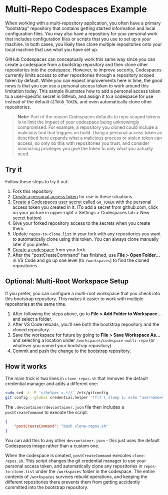 # Multi-Repo Codespaces Example

When working with a multi-repository application, you often have a primary "bootstrap" repository that contains getting started information and local configuration files. You may also have a repository for your personal work that includes configuration files or scripts that you use to set up a your machine. In both cases, you likely then clone multiple repositories onto your local machine that use what you have set up.

GitHub Codespaces can conceptually work this same way since you can create a codespace from a bootstrap repository and then clone other repositories into the codespace. However, to improve security, Codespaces currently limits access to other repositories through a repository scoped token by default. While you can expect improvements here in time, the good news is that you can use a personal access token to work around this limitation today. This sample illustrates how to add a personal access token to a user-specific secret in GitHub, and assign it to a codespace for use instead of the default `GITHUB_TOKEN`, and even automatically clone other repositories.

> **Note:** Part of the reason Codespaces defaults to repo scoped tokens is to limit the impact of your codespace being unknowingly compromised. For example, a repository you cloned could include a malicious tool that triggers on build. Using a personal access token as described here expands what a malicious process or stolen token can access, so only do this with repositories you trust, and consider minimizing privileges you give the token to only what you actually need.

## Try it

Follow these steps to try it out:

1. Fork this repository
1. [Create a personal access token](https://docs.github.com/en/github/authenticating-to-github/keeping-your-account-and-data-secure/creating-a-personal-access-token#creating-a-token) for use in these situations.
1. [Create a Codespaces user secret](https://docs.github.com/en/codespaces/managing-your-codespaces/managing-encrypted-secrets-for-your-codespaces#adding-a-secret) called `GH_TOKEN` with the personal access token you created in it. (To add a secret from github.com, click on your picture in upper-right > Settings > Codespaces tab > New secret button)
1. Give your forked repository access to the secrets when you create them.
1. Update `repos-to-clone.list` in your fork with any repositories you want to automatically clone using this token. You can always clone manually later if you prefer.
1. [Create a codespace](https://docs.github.com/en/codespaces/developing-in-codespaces/creating-a-codespace#creating-a-codespace) from your fork.
1. After the "postCreateCommand" has finished, use **File > Open Folder...** in VS Code and go up one level (to `/workspaces`) to find the cloned repositories. 

## Optional: Multi-Root Workspace Setup
If you prefer, you can configure a multi-root workspace that you check into this bootstrap repository. This makes it easier to work with multiple repositories at the same time.

1. After following the steps above, go to **File > Add Folder to Workspace...** and select a folder.
1. After VS Code reloads, you'll see both the bootstrap repository and the cloned repository.
1. Save the workspace for future by going to **File > Save Workspace As...** and selecting a location under `/workspaces/codespace-multi-repo` (or whatever you named your bootstrap repository).
1. Commit and push the change to the bootstrap repository.

## How it works

The main trick is two lines in `clone-repos.sh` that removes the default credential manager and adds a different one:

```bash
sudo sed -i -E 's/helper =.*//' /etc/gitconfig
git config --global credential.helper '!f() { sleep 1; echo "username=${GITHUB_USER}"; echo "password=${GH_TOKEN}"; }; f'
```

The `.devcontainer/devcontainer.json` file then includes a `postCreateCommand` to execute the script.

```json
{
    "postCreateCommand": "bash clone-repos.sh"
}
```

You can add this to any other `devcontainer.json` - this just uses the default Codespaces image rather than a custom one.

When the codespace is created, `postCreateCommand` executes `clone-repos.sh`. This script changes the git credential manager to use your personal access token, and automatically clone any repositories in `repos-to-clone.list` under the `/workspaces` folder in the codespace. The entire contents of `/workspaces` survives rebuild operations, and keeping the different repositories there prevents them from getting accidently committed into the bootstrap repository.

